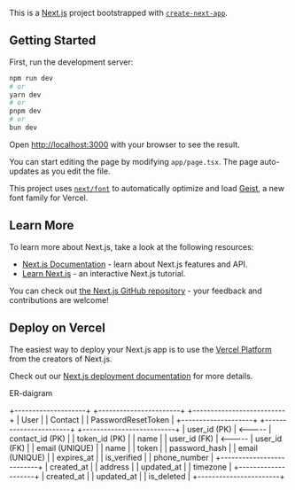 This is a [Next.js](https://nextjs.org) project bootstrapped with [`create-next-app`](https://nextjs.org/docs/app/api-reference/cli/create-next-app).

## Getting Started

First, run the development server:

```bash
npm run dev
# or
yarn dev
# or
pnpm dev
# or
bun dev
```

Open [http://localhost:3000](http://localhost:3000) with your browser to see the result.

You can start editing the page by modifying `app/page.tsx`. The page auto-updates as you edit the file.

This project uses [`next/font`](https://nextjs.org/docs/app/building-your-application/optimizing/fonts) to automatically optimize and load [Geist](https://vercel.com/font), a new font family for Vercel.

## Learn More

To learn more about Next.js, take a look at the following resources:

- [Next.js Documentation](https://nextjs.org/docs) - learn about Next.js features and API.
- [Learn Next.js](https://nextjs.org/learn) - an interactive Next.js tutorial.

You can check out [the Next.js GitHub repository](https://github.com/vercel/next.js) - your feedback and contributions are welcome!

## Deploy on Vercel

The easiest way to deploy your Next.js app is to use the [Vercel Platform](https://vercel.com/new?utm_medium=default-template&filter=next.js&utm_source=create-next-app&utm_campaign=create-next-app-readme) from the creators of Next.js.

Check out our [Next.js deployment documentation](https://nextjs.org/docs/app/building-your-application/deploying) for more details.


ER-daigram

+--------------------+        +-----------------------+        +--------------------------+
|       User         |        |       Contact         |        |    PasswordResetToken     |
+--------------------+        +-----------------------+        +--------------------------+
| user_id (PK)       | <----- | contact_id (PK)       |        | token_id (PK)            |
| name               |        | user_id (FK)          | <----- | user_id (FK)             |
| email (UNIQUE)     |        | name                  |        | token                    |
| password_hash      |        | email (UNIQUE)        |        | expires_at               |
| is_verified        |        | phone_number          |        +--------------------------+
| created_at         |        | address               |
| updated_at         |        | timezone              |
+--------------------+        | created_at            |
                              | updated_at            |
                              | is_deleted            |
                              +-----------------------+


